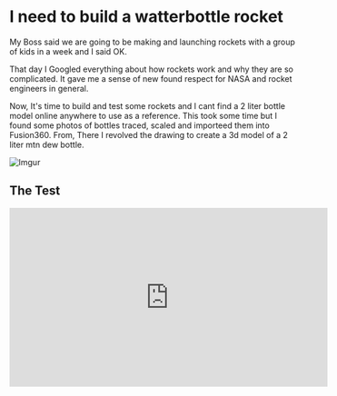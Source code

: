 # I need to build a watterbottle rocket

My Boss said we are going to be making and launching rockets with a group of kids in a week and I said OK.

That day I Googled everything about how rockets work and why they are so complicated. It gave me a sense of new found respect for NASA and rocket engineers in general.

Now, It's time to build and test some rockets and I cant find a 2 liter bottle model online anywhere to use as a reference. This took some time but I found some photos of bottles traced, scaled and importeed them into Fusion360. From, There I revolved the drawing to create a 3d model of a 2 liter mtn dew bottle.

![Imgur](https://i.imgur.com/EShZLxg.gif)



## The Test

<iframe width="560" height="315" src="https://www.youtube.com/embed/kJNu_QlfK6o" frameborder="0" allow="accelerometer; autoplay; encrypted-media; gyroscope; picture-in-picture" allowfullscreen></iframe>



